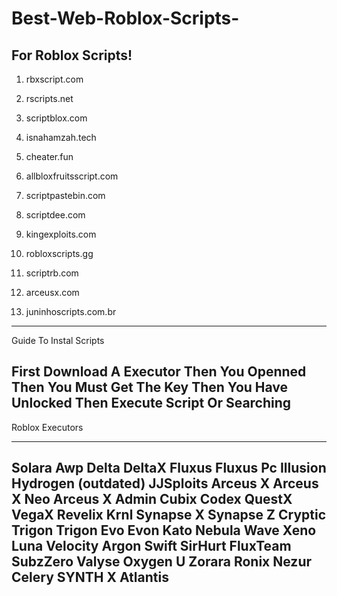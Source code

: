 # Best-Web-Roblox-Scripts-
For Roblox Scripts!
--------------------------------------
1. rbxscript.com

2. rscripts.net

3. scriptblox.com

4. isnahamzah.tech

5. cheater.fun

6. allbloxfruitsscript.com

7. scriptpastebin.com

8. scriptdee.com

9. kingexploits.com

10. robloxscripts.gg

11. scriptrb.com

12. arceusx.com

13. juninhoscripts.com.br
---------------------------------
Guide To Instal Scripts

First Download A Executor 
Then
You Openned
Then
You Must Get The Key
Then
You Have Unlocked
Then
Execute Script Or Searching
----------------------------------------

Roblox Executors 

----------------------------------
Solara
Awp
Delta
DeltaX
Fluxus
Fluxus Pc
Illusion
Hydrogen (outdated)
JJSploits
Arceus X
Arceus X Neo
Arceus X Admin
Cubix
Codex
QuestX
VegaX
Revelix
Krnl
Synapse X
Synapse Z
Cryptic
Trigon
Trigon Evo
Evon
Kato
Nebula
Wave
Xeno
Luna
Velocity
Argon
Swift
SirHurt
FluxTeam SubzZero
Valyse
Oxygen U
Zorara
Ronix
Nezur
Celery
SYNTH X
Atlantis
--------------------------------

